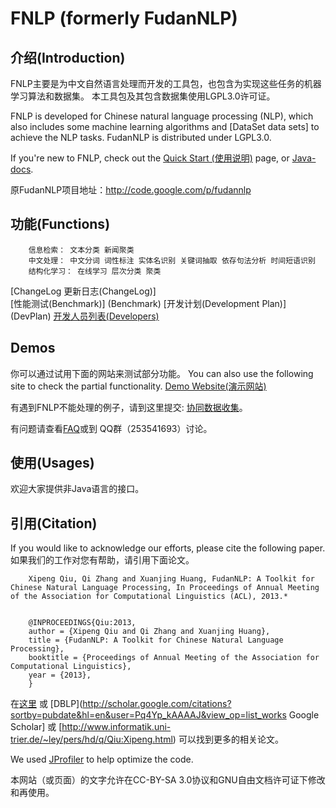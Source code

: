 FNLP (formerly FudanNLP)
====

介绍(Introduction)
-----------------------------------  
FNLP主要是为中文自然语言处理而开发的工具包，也包含为实现这些任务的机器学习算法和数据集。
本工具包及其包含数据集使用LGPL3.0许可证。

FNLP is developed for Chinese natural language processing (NLP), which also includes some machine learning algorithms and [DataSet data sets] to achieve the NLP tasks. FudanNLP is distributed under LGPL3.0.


If you're new to FNLP, check out the [Quick Start (使用说明)](http://www.fnlp.org/fnlp-intro) page, or [Java-docs](https://fudannlp.googlecode.com/svn/FudanNLP-1.5-API/java-docs/index.html).

原FudanNLP项目地址：http://code.google.com/p/fudannlp 

功能(Functions)
----
		信息检索： 文本分类 新闻聚类
		中文处理： 中文分词 词性标注 实体名识别 关键词抽取 依存句法分析 时间短语识别
		结构化学习： 在线学习 层次分类 聚类


[ChangeLog 更新日志(ChangeLog)]  
[性能测试(Benchmark)] (Benchmark)
[开发计划(Development Plan)] (DevPlan)
[开发人员列表(Developers)](People)

Demos
----
你可以通过试用下面的网站来测试部分功能。
You can also use the following site to check the partial functionality.
[Demo Website(演示网站)](http://jkx.fudan.edu.cn/nlp)


有遇到FNLP不能处理的例子，请到这里提交: [协同数据收集](http://code.google.com/p/fudannlp/wiki/CollaborativeCollection)。

有问题请查看[FAQ](http://www.fnlp.org/fnlp-faq)或到 QQ群（253541693）讨论。



使用(Usages)
----
欢迎大家提供非Java语言的接口。

引用(Citation)
----
If you would like to acknowledge our efforts, please cite the following paper.
如果我们的工作对您有帮助，请引用下面论文。

		Xipeng Qiu, Qi Zhang and Xuanjing Huang, FudanNLP: A Toolkit for Chinese Natural Language Processing, In Proceedings of Annual Meeting of the Association for Computational Linguistics (ACL), 2013.*


		@INPROCEEDINGS{Qiu:2013,
		author = {Xipeng Qiu and Qi Zhang and Xuanjing Huang},
		title = {FudanNLP: A Toolkit for Chinese Natural Language Processing},
		booktitle = {Proceedings of Annual Meeting of the Association for Computational Linguistics},
		year = {2013},
		}

在[这里](http://jkx.fudan.edu.cn/~xpqiu/) 或  [DBLP](http://scholar.google.com/citations?sortby=pubdate&hl=en&user=Pq4Yp_kAAAAJ&view_op=list_works Google Scholar] 或 [http://www.informatik.uni-trier.de/~ley/pers/hd/q/Qiu:Xipeng.html) 可以找到更多的相关论文。

We used [JProfiler](http://www.ej-technologies.com/products/jprofiler/overview.html ) to help optimize the code.

本网站（或页面）的文字允许在CC-BY-SA 3.0协议和GNU自由文档许可证下修改和再使用。